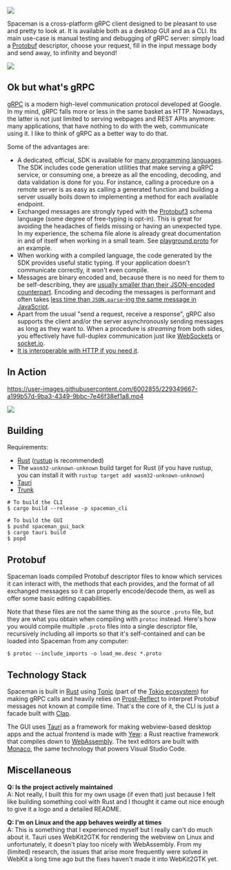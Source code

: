 ![](img/banner.png)

Spaceman is a cross-platform gRPC client designed to be pleasant to use and pretty to look at. It is available both as a desktop GUI and as a CLI. Its main use-case is manual testing and debugging of gRPC server: simply load a [Protobuf](https://protobuf.dev/programming-guides/proto3/) descriptor, choose your request, fill in the input message body and send away, to infinity and beyond!

![](img/screen.png)

## Ok but what's gRPC

[gRPC](https://grpc.io/) is a modern high-level communication protocol developed at Google. In my mind, gRPC falls more or less in the same basket as HTTP. Nowadays, the latter is not just limited to serving webpages and REST APIs anymore: many applications, that have nothing to do with the web, communicate using it. I like to think of gRPC as a better way to do that.

Some of the advantages are:
- A dedicated, official, SDK is available for [many programming languages](https://grpc.io/docs/languages/). The SDK includes code generation utilities that make serving a gRPC service, or consuming one, a breeze as all the encoding, decoding, and data validation is done for you. For instance, calling a procedure on a remote server is as easy as calling a generated function and building a server usually boils down to implementing a method for each available endpoint.
- Exchanged messages are strongly typed with the [Protobuf3](https://protobuf.dev/programming-guides/proto3/) schema language (some degree of free-typing is opt-in). This is great for avoiding the headaches of fields missing or having an unexpected type. In my experience, the schema file alone is already great documentation in and of itself when working in a small team. See [playground.proto](./playground/proto/playground.proto) for an example.
- When working with a compiled language, the code generated by the SDK provides useful static typing. If your application doesn't communicate correctly, it won't even compile.
- Messages are binary encoded and, because there is no need for them to be self-describing, they are [usually smaller than their JSON-encoded counterpart](https://nilsmagnus.github.io/post/proto-json-sizes/). Encoding and decoding the messages is performant and often takes [less time than `JSON.parse`-ing the same message in JavaScript](https://auth0.com/blog/beating-json-performance-with-protobuf/).
- Apart from the usual "send a request, receive a response", gRPC also supports the client and/or the server asynchronously sending messages as long as they want to. When a procedure is _streaming_ from both sides, you effectively have full-duplex communication just like [WebSockets](https://developer.mozilla.org/en-US/docs/Web/API/WebSockets_API) or [socket.io](https://socket.io/).
- [It is interoperable with HTTP if you need it](https://github.com/grpc/grpc-web).

## In Action

https://user-images.githubusercontent.com/6002855/229349667-a199b57d-9ba3-4349-9bbc-7e46f38ef1a8.mp4

<a href="https://asciinema.org/a/FW9EIDQtEjv2Oq66F3HxZjAQG" target="_blank"><img src="https://asciinema.org/a/FW9EIDQtEjv2Oq66F3HxZjAQG.svg" /></a>

## Building

Requirements:

- [Rust](https://www.rust-lang.org/tools/install) ([rustup](https://rustup.rs/) is recommended)
- The `wasm32-unknown-unknown` build target for Rust (if you have rustup, you can install it with `rustup target add wasm32-unknown-unknown`)
- [Tauri](https://tauri.app/)
- [Trunk](https://trunkrs.dev/#install)

```shell
# To build the CLI
$ cargo build --release -p spaceman_cli

# To build the GUI
$ pushd spaceman_gui_back
$ cargo tauri build
$ popd
```

## Protobuf

Spaceman loads compiled Protobuf descriptor files to know which services it can interact with, the methods that each provides, and the format of all exchanged messages so it can properly encode/decode them, as well as offer some basic editing capabilities.

Note that these files are not the same thing as the source `.proto` file, but they are what you obtain when compiling with `protoc` instead. Here's how you would compile multiple `.proto` files into a single descriptor file, recursively including all imports so that it's self-contained and can be loaded into Spaceman from any computer:

```shell
$ protoc --include_imports -o load_me.desc *.proto
```

## Technology Stack

Spaceman is built in [Rust](https://www.rust-lang.org/) using [Tonic](https://github.com/hyperium/tonic) (part of the [Tokio ecosystem](https://tokio.rs/)) for making gRPC calls and heavily relies on [Prost-Reflect](https://crates.io/crates/prost-reflect) to interpret Protobuf messages not known at compile time. That's the core of it, the CLI is just a facade built with [Clap](https://github.com/clap-rs/clap).

The GUI uses [Tauri](https://tauri.app/) as a framework for making webview-based desktop apps and the actual frontend is made with [Yew](https://yew.rs/): a Rust reactive framework that compiles down to [WebAssembly](https://webassembly.org/). The text editors are built with [Monaco](https://microsoft.github.io/monaco-editor/), the same technology that powers Visual Studio Code.

## Miscellaneous

**Q: Is the project actively maintained**  
A: Not really, I built this for my own usage (if even that) just because I felt like building something cool with Rust and I thought it came out nice enough to give it a logo and a detailed README.

**Q: I'm on Linux and the app behaves weirdly at times**  
A: This is something that I experienced myself but I really can't do much about it. Tauri uses WebKit2GTK for rendering the webview on Linux and unfortunately, it doesn't play too nicely with WebAssembly. From my (limited) research, the issues that arise more frequently were solved in WebKit a long time ago but the fixes haven't made it into WebKit2GTK yet.
